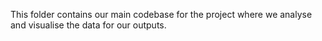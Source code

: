 This folder contains our main codebase for the project where we analyse and visualise the data for our outputs.
